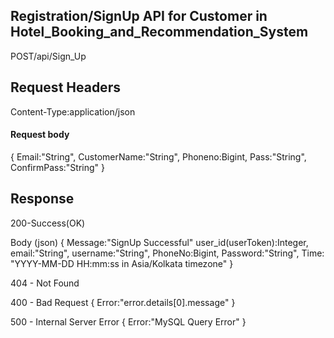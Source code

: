 ## Registration/SignUp API for  Customer in Hotel_Booking_and_Recommendation_System
   POST/api/Sign_Up 

## Request Headers
   Content-Type:application/json

#### Request body
   {
    Email:"String",
    CustomerName:"String",
    Phoneno:Bigint,
    Pass:"String",
    ConfirmPass:"String"
   }

## Response
  200-Success(OK)

Body (json) 
{ 
    Message:"SignUp Successful"
    user_id(userToken):Integer, 
    email:"String",
    username:"String",
    PhoneNo:Bigint,
    Password:"String",
    Time: "YYYY-MM-DD HH:mm:ss in Asia/Kolkata timezone"
}

404 - Not Found

400 - Bad Request 
     {
      Error:"error.details[0].message"
     }

500 - Internal Server Error
     {
      Error:"MySQL Query Error"
     }